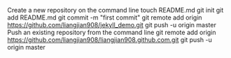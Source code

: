 Create a new repository on the command line
touch README.md
git init
git add README.md
git commit -m "first commit"
git remote add origin https://github.com/liangjian908/jekyll_demo.git
git push -u origin master
Push an existing repository from the command line
git remote add origin https://github.com/liangjian908/liangjian908.github.com.git
git push -u origin master
